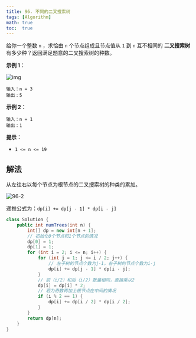 ```yaml
---
title: 96. 不同的二叉搜索树
tags: [Algorithm]
math: true
toc:  true
---
```


给你一个整数 `n` ，求恰由 `n` 个节点组成且节点值从 `1` 到 `n` 互不相同的 **二叉搜索树** 有多少种？返回满足题意的二叉搜索树的种数。

**示例 1：**

![img](https://raw.githubusercontent.com/Traserve/traserve.github.io/main/_posts/algorithm/images/96-1.jpg)

```
输入：n = 3
输出：5
```

**示例 2：**

```
输入：n = 1
输出：1
```

**提示：**

- `1 <= n <= 19`

## 解法

从左往右以每个节点为根节点的二叉搜索树的种类的累加。

![96-2](https://raw.githubusercontent.com/Traserve/traserve.github.io/main/_posts/algorithm/images/96-2.png)

递推公式为：`dp[i] += dp[j - 1] * dp[i - j]`

```java
class Solution {
    public int numTrees(int n) {
        int[] dp = new int[n + 1];
        // 初始化0个节点和1个节点的情况
        dp[0] = 1;
        dp[1] = 1;
        for (int i = 2; i <= n; i++) {
            for (int j = 1; j <= i / 2; j++) {
                // 左子树的节点个数为j-1，右子树的节点个数为i-j
                dp[i] += dp[j - 1] * dp[i - j];
            }
            // 前（i/2）和后（i/2）数量相同，直接乘以2
            dp[i] = dp[i] * 2;
            // 若为奇数再加上根节点在中间的情况
            if (i % 2 == 1) {
                dp[i] += dp[i / 2] * dp[i / 2];
            }
        }
        return dp[n];
    }
}
```

